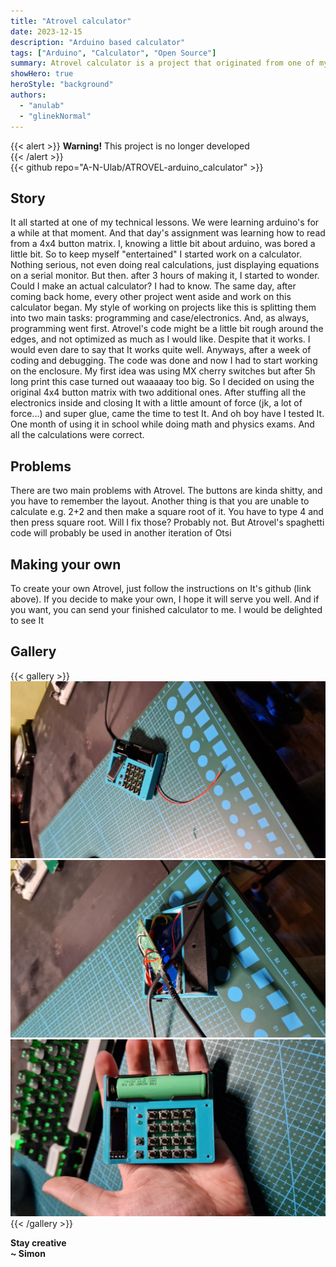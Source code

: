 ```yaml
---
title: "Atrovel calculator"
date: 2023-12-15
description: "Arduino based calculator"
tags: ["Arduino", "Calculator", "Open Source"]
summary: Atrovel calculator is a project that originated from one of my schools lessons.
showHero: true
heroStyle: "background"
authors:
  - "anulab"
  - "glinekNormal"
---
```


{{< alert >}}
**Warning!** This project is no longer developed    
{{< /alert >}}     
{{< github repo="A-N-Ulab/ATROVEL-arduino_calculator" >}}

## Story
It all started at one of my technical lessons. We were learning arduino's for a while at that moment. And that day's assignment was learning how to read from a 4x4 button matrix. I, knowing a little bit about arduino, was bored a little bit. So to keep myself "entertained" I started work on a calculator. Nothing serious, not even doing real calculations, just displaying equations on a serial monitor. But then. after 3 hours of making it, I started to wonder. Could I make an actual calculator? I had to know. The same day, after coming back home, every other project went aside and work on this calculator began. My style of working on projects like this is splitting them into two main tasks: programming and case/electronics. And, as always, programming went first. Atrovel's code might be a little bit rough around the edges, and not optimized as much as I would like. Despite that it works. I would even dare to say that It works quite well. Anyways, after a week of coding and debugging. The code was done and now I had to start working on the enclosure. My first idea was using MX cherry switches but after 5h long print this case turned out waaaaay too big. So I decided on using the original 4x4 button matrix with two additional ones. After stuffing all the electronics inside and closing It with a little amount of force (jk, a lot of force...) and super glue, came the time to test It. And oh boy have I tested It. One month of using it in school while doing math and physics exams. And all the calculations were correct.

## Problems
There are two main problems with Atrovel. The buttons are kinda shitty, and you have to remember the layout. Another thing is that you are unable to calculate e.g. 2+2 and then make a square root of it. You have to type 4 and then press square root. Will I fix those? Probably not. But Atrovel's spaghetti code will probably be used in another iteration of Otsi

## Making your own
To create your own Atrovel, just follow the instructions on It's github (link above). If you decide to make your own, I hope it will serve you well. And if you want, you can send your finished calculator to me. I would be delighted to see It

## Gallery
{{< gallery >}}
  <img src="gallery/1.jpg" class="grid-w33" />
  <img src="gallery/2.jpg" class="grid-w33" />
  <img src="gallery/3.jpg" class="grid-w33" />
{{< /gallery >}}

**Stay creative**\
**~ Simon**

